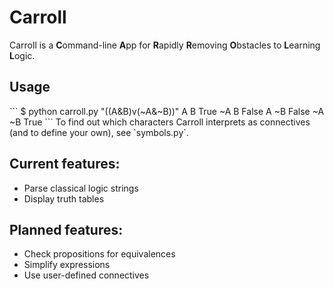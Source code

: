 # Carroll
Carroll is a **C**ommand-line **A**pp for **R**apidly **R**emoving **O**bstacles to **L**earning **L**ogic.

<h2>Usage</h2>
```
$ python carroll.py "((A&B)v(~A&~B))"
 A  B  True
~A  B  False
 A ~B  False
~A ~B  True
```
To find out which characters Carroll interprets as connectives (and to define your own), see `symbols.py`.

<h2>Current features:</h2>

 - Parse classical logic strings
 - Display truth tables

<h2>Planned features:</h2>

 - Check propositions for equivalences
 - Simplify expressions
 - Use user-defined connectives
